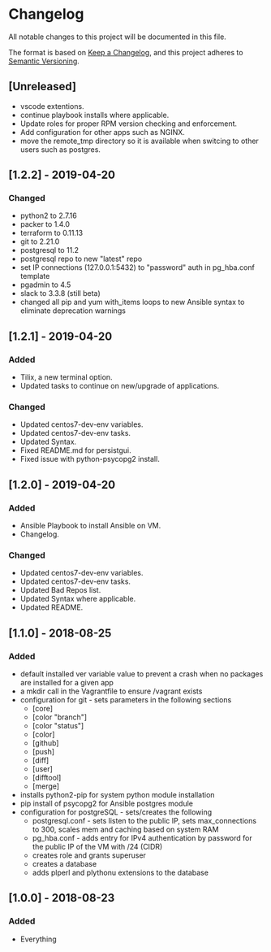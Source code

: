 # Changelog

All notable changes to this project will be documented in this file.

The format is based on [Keep a Changelog](https://keepachangelog.com/en/1.0.0/),
and this project adheres to [Semantic Versioning](https://semver.org/spec/v2.0.0.html).

## [Unreleased]

- vscode extentions.
- continue playbook installs where applicable.
- Update roles for proper RPM version checking and enforcement.
- Add configuration for other apps such as NGINX.
- move the remote_tmp directory so it is available when switcing to other users such as postgres.

## [1.2.2] - 2019-04-20

### Changed

- python2 to 2.7.16
- packer to 1.4.0
- terraform to 0.11.13
- git to 2.21.0
- postgresql to 11.2
- postgresql repo to new "latest" repo
- set IP connections (127.0.0.1:5432) to "password" auth in pg_hba.conf template
- pgadmin to 4.5
- slack to 3.3.8 (still beta)
- changed all pip and yum with_items loops to new Ansible syntax to eliminate deprecation warnings

## [1.2.1] - 2019-04-20

### Added

- Tilix, a new terminal option.
- Updated tasks to continue on new/upgrade of applications.

### Changed

- Updated centos7-dev-env variables.
- Updated centos7-dev-env tasks.
- Updated Syntax.
- Fixed README.md for persistgui.
- Fixed issue with python-psycopg2 install.

## [1.2.0] - 2019-04-20

### Added

- Ansible Playbook to install Ansible on VM.
- Changelog.

### Changed

- Updated centos7-dev-env variables.
- Updated centos7-dev-env tasks.
- Updated Bad Repos list.
- Updated Syntax where applicable.
- Updated README.

## [1.1.0] - 2018-08-25

### Added

- default installed ver variable value to prevent a crash when no packages are installed for a given app
- a mkdir call in the Vagrantfile to ensure /vagrant exists
- configuration for git - sets parameters in the following sections
	- [core]
	- [color "branch"]
	- [color "status"]
	- [color]
	- [github]
	- [push]
	- [diff]
	- [user]
	- [difftool]
	- [merge]
- installs python2-pip for system python module installation
- pip install of psycopg2 for Ansible postgres module
- configuration for postgreSQL - sets/creates the following
	- postgresql.conf - sets listen to the public IP, sets max_connections to 300, scales mem and caching based on system RAM
	- pg_hba.conf - adds entry for IPv4 authentication by password for the public IP of the VM with /24 (CIDR)
	- creates role and grants superuser
	- creates a database
	- adds plperl and plythonu extensions to the database


## [1.0.0] - 2018-08-23

### Added

- Everything
